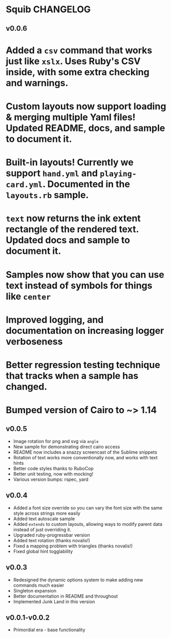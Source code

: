 # Squib CHANGELOG

## v0.0.6
# Added a `csv` command that works just like `xslx`. Uses Ruby's CSV inside, with some extra checking and warnings. 
# Custom layouts now support loading & merging multiple Yaml files! Updated README, docs, and sample to document it.
# Built-in layouts! Currently we support `hand.yml` and `playing-card.yml`. Documented in the `layouts.rb` sample.
# `text` now returns the ink extent rectangle of the rendered text. Updated docs and sample to document it.
# Samples now show that you can use text instead of symbols for things like `center`
# Improved logging, and documentation on increasing logger verboseness
# Better regression testing technique that tracks when a sample has changed.
# Bumped version of Cairo to ~> 1.14

## v0.0.5
* Image rotation for png and svg via `angle`
* New sample for demonstrating direct cairo access
* README now includes a snazzy screencast of the Sublime snippets
* Rotation of text works more conventionally now, and works with text hints
* Better code styles thanks to RuboCop
* Better unit testing, now with mocking!
* Various version bumps: rspec, yard

## v0.0.4
* Added a font size override so you can vary the font size with the same style across strings more easily
* Added text autoscale sample
* Added `extends` to custom layouts, allowing ways to modify parent data instead of just overriding it.
* Upgraded ruby-progressbar version
* Added text rotation (thanks novalis!)
* Fixed a mapping problem with triangles (thanks novalis!)
* Fixed global hint togglability

## v0.0.3
* Redesigned the dynamic options system to make adding new commands much easier
* Singleton expansion
* Better documentation in README and throughout
* Implemented Junk Land in this version

## v0.0.1-v0.0.2
* Primordial era - base functionality
